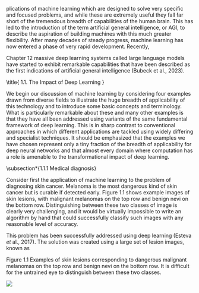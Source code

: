 plications of machine learning which are designed to solve very specific and focused problems, and while these are extremely useful they fall far short of the tremendous breadth of capabilities of the human brain. This has led to the introduction of the term artificial general intelligence, or AGI, to describe the aspiration of building machines with this much greater flexibility. After many decades of steady progress, machine learning has now entered a phase of very rapid development. Recently,

Chapter 12 massive deep learning systems called large language models have started to exhibit remarkable capabilities that have been described as the first indications of artificial general intelligence (Bubeck et al., 2023).

\title{
1.1. The Impact of Deep Learning
}

We begin our discussion of machine learning by considering four examples drawn from diverse fields to illustrate the huge breadth of applicability of this technology and to introduce some basic concepts and terminology. What is particularly remarkable about these and many other examples is that they have all been addressed using variants of the same fundamental framework of deep learning. This is in sharp contrast to conventional approaches in which different applications are tackled using widely differing and specialist techniques. It should be emphasized that the examples we have chosen represent only a tiny fraction of the breadth of applicability for deep neural networks and that almost every domain where computation has a role is amenable to the transformational impact of deep learning.

\subsection*{1.1.1 Medical diagnosis}

Consider first the application of machine learning to the problem of diagnosing skin cancer. Melanoma is the most dangerous kind of skin cancer but is curable if detected early. Figure 1.1 shows example images of skin lesions, with malignant melanomas on the top row and benign nevi on the bottom row. Distinguishing between these two classes of image is clearly very challenging, and it would be virtually impossible to write an algorithm by hand that could successfully classify such images with any reasonable level of accuracy.

This problem has been successfully addressed using deep learning (Esteva $e t$ al., 2017). The solution was created using a large set of lesion images, known as

Figure 1.1 Examples of skin lesions corresponding to dangerous malignant melanomas on the top row and benign nevi on the bottom row. It is difficult for the untrained eye to distinguish between these two classes.

![](https://cdn.mathpix.com/cropped/2024_05_18_b4242664bcc6213fcfe3g-1.jpg?height=391&width=770&top_left_y=1717&top_left_x=873)